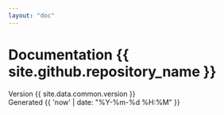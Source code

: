 ```yaml
---
layout: "doc"
---
```


# Documentation {{ site.github.repository_name }}

<div class="field is-grouped is-grouped-multiline">

  <div class="control">
    <div class="tags has-addons">
      <span class="tag">Version</span>
      <span class="tag is-primary">{{ site.data.common.version }}</span>
    </div>
  </div>

  <div class="control">
    <div class="tags has-addons">
      <span class="tag">Generated</span>
      <span class="tag is-primary">{{ 'now' | date: "%Y-%m-%d %H:%M" }}</span>
    </div>
  </div>
</div>
